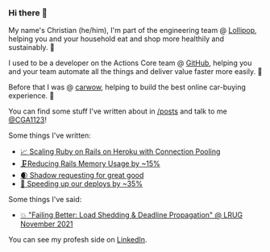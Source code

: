 ### Hi there 🌊

My name's Christian (he/him), I'm part of the engineering team @ [Lollipop],
helping you and your household eat and shop more healthily and sustainably. 🍭

I used to be a developer on the Actions Core team @ [GitHub], helping you and
your team automate all the things and deliver value faster more easily. 🤖

Before that I was  @ [carwow], helping to build the best online car-buying experience. 🚙

You can find some stuff I've written about in [/posts] and talk to me [@CGA1123]!

Some things I've written:

- [📈 Scaling Ruby on Rails on Heroku with Connection Pooling](https://blog.bissy.io/posts/scaling_ruby_on_rails_on_heroku_with_connection_pooling/)
- [🗜Reducing Rails Memory Usage by ~15%](https://blog.bissy.io/posts/reducing_rails_memory_usage_by_15_percent/)
- [🌒 Shadow requesting for great good](https://blog.bissy.io/posts/shadow_request_for_great_good/)
- [🚀 Speeding up our deploys by ~35%](https://blog.bissy.io/posts/speeding_up_heroku_deploys/)

Some things I've said:
- [💥 "Failing Better: Load Shedding & Deadline Propagation" @ LRUG November 2021](https://assets.lrug.org/videos/2021/november/christian-gregg-failing-better-with-load-shedding-and-deadline-propagation-across-services-lrug-nov-2021.mp4)

You can see my profesh side on [LinkedIn].

[Lollipop]: https://github.com/lollipopai
[GitHub]: https://github.com/github
[carwow]: https://github.com/carwow
[@CGA1123]: https://twitter.com/CGA1123
[LinkedIn]: https://linkedin.com/in/christiangregg
[/posts]: https://blog.bissy.io/posts
